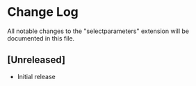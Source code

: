 # Change Log

All notable changes to the "selectparameters" extension will be documented in this file.

## [Unreleased]

- Initial release
